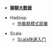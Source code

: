 - [<b>聊聊大数据</b>](README.md "The greatest guide in the world")

[//]: # (- 剑指Linux)

[//]: # (  - [Linux高级命令]&#40;bigdata/linux/linux_01.md&#41;)

[//]: # (  - [shell语法]&#40;bigdata/linux/shell_01.md&#41;)

[//]: # (    )
- Hadoop
  - [伪集群模式部署](bigdata/hadoop/hadoop_install.md)

[//]: # (  - [HDFS]&#40;bigdata/hadoop/hdfs_01.md&#41;)
- Scala
  - [Scala快速入门](bigdata/scala/scala_door.md)